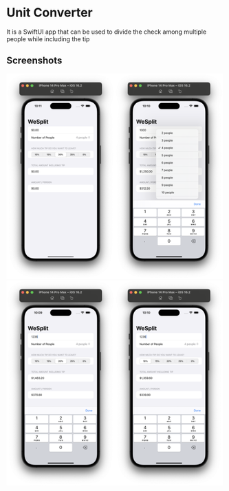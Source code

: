 
# Unit Converter 

It is a SwiftUI app that can be used to divide the check among multiple people while including the tip


## Screenshots

<img src="Screenshots/ss1.png" width="50%" height="10%"><img src="Screenshots/ss2.png" width="50%" height="10%">
<img src="Screenshots/ss3.png" width="50%" height="10%"><img src="Screenshots/ss4.png" width="50%" height="10%">